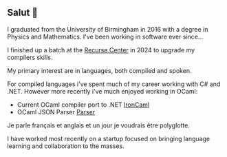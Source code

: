 ## Salut 👋

I graduated from the University of Birmingham in 2016 with a degree in Physics and Mathematics. I've been working in software ever since...

I finished up a batch at the [Recurse Center](https://www.recurse.com/) in 2024 to upgrade my compilers skills. 

My primary interest are in languages, both compiled and spoken.

For compiled languages i've spent much of my career working with C# and .NET. However more recently i've much enjoyed working in OCaml:
- Current OCaml compiler port to .NET [IronCaml](https://github.com/mattdrobbins/IronCaml)
- OCaml JSON Parser [Parser](https://github.com/mattdrobbins/ocaml_json_parser)

Je parle français et anglais et un jour je voudrais être polyglotte.

I have worked most recently on a startup focused on bringing language learning and collaboration to the masses.
